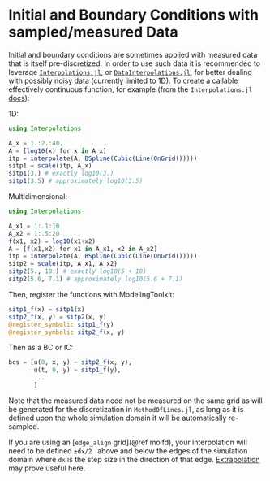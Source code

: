 # Initial and Boundary Conditions with sampled/measured Data

Initial and boundary conditions are sometimes applied with measured data that is itself pre-discretized. In order to use such data it is recommended to leverage [`Interpolations.jl`](https://github.com/JuliaMath/Interpolations.jl), or [`DataInterpolations.jl`](https://github.com/PumasAI/DataInterpolations.jl), for better dealing with possibly noisy data (currently limited to 1D). To create a callable effectively continuous function, for example (from the `Interpolations.jl` [docs](http://juliamath.github.io/Interpolations.jl/latest/control/)):

1D:
```julia
using Interpolations

A_x = 1.:2.:40.
A = [log10(x) for x in A_x]
itp = interpolate(A, BSpline(Cubic(Line(OnGrid()))))
sitp1 = scale(itp, A_x)
sitp1(3.) # exactly log10(3.)
sitp1(3.5) # approximately log10(3.5)
```

Multidimensional:
```julia
using Interpolations 

A_x1 = 1:.1:10
A_x2 = 1:.5:20
f(x1, x2) = log10(x1+x2)
A = [f(x1,x2) for x1 in A_x1, x2 in A_x2]
itp = interpolate(A, BSpline(Cubic(Line(OnGrid()))))
sitp2 = scale(itp, A_x1, A_x2)
sitp2(5., 10.) # exactly log10(5 + 10)
sitp2(5.6, 7.1) # approximately log10(5.6 + 7.1)
```
Then, register the functions with ModelingToolkit:
```julia
sitp1_f(x) = sitp1(x)
sitp2_f(x, y) = sitp2(x, y)
@register_symbolic sitp1_f(y)
@register_symbolic sitp2_f(x, y)
```

Then as a BC or IC:
```julia
bcs = [u(0, x, y) ~ sitp2_f(x, y),
       u(t, 0, y) ~ sitp1_f(y),
       ...
       ]
```

Note that the measured data need not be measured on the same grid as will be generated for the discretization in `MethodOfLines.jl`, as long as it is defined upon the whole simulation domain it will be automatically re-sampled.

If you are using an [`edge_align` grid](@ref molfd), your interpolation will need to be defined `±dx/2 ` above and below the edges of the simulation domain where `dx` is the step size in the direction of that edge. [Extrapolation](http://juliamath.github.io/Interpolations.jl/latest/extrapolation/) may prove useful here.

